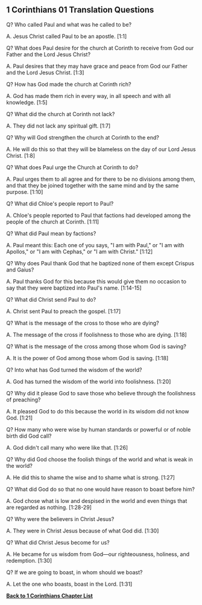 ## 1 Corinthians 01 Translation Questions ##

Q? Who called Paul and what was he called to be?

A. Jesus Christ called Paul to be an apostle. [1:1]

Q? What does Paul desire for the church at Corinth to receive from God our Father and the Lord Jesus Christ?

A. Paul desires that they may have grace and peace from God our Father and the Lord Jesus Christ. [1:3]

Q? How has God made the church at Corinth rich?

A. God has made them rich in every way, in all speech and with all knowledge. [1:5]

Q? What did the church at Corinth not lack?

A. They did not lack any spiritual gift. [1:7]

Q? Why will God strengthen the church at Corinth to the end?

A. He will do this so that they will be blameless on the day of our Lord Jesus Christ. [1:8]

Q? What does Paul urge the Church at Corinth to do?

A. Paul urges them to all agree and for there to be no divisions among them, and that they be joined together with the same mind and by the same purpose. [1:10]

Q? What did Chloe's people report to Paul?

A. Chloe's people reported to Paul that factions had developed among the people of the church at Corinth. [1:11]

Q? What did Paul mean by factions?

A. Paul meant this: Each one of you says, "I am with Paul," or "I am with Apollos," or "I am with Cephas," or "I am with Christ." [1:12]

Q? Why does Paul thank God that he baptized none of them except Crispus and Gaius?

A. Paul thanks God for this because this would give them no occasion to say that they were baptized into Paul's name. [1:14-15]

Q? What did Christ send Paul to do?

A. Christ sent Paul to preach the gospel. [1:17]

Q? What is the message of the cross to those who are dying?

A. The message of the cross if foolishness to those who are dying. [1:18]

Q? What is the message of the cross among those whom God is saving?

A. It is the power of God among those whom God is saving. [1:18]

Q? Into what has God turned the wisdom of the world?

A. God has turned the wisdom of the world into foolishness. [1:20]

Q? Why did it please God to save those who believe through the foolishness of preaching?

A. It pleased God to do this because the world in its wisdom did not know God. [1:21]

Q? How many who were wise by human standards or powerful or of noble birth did God call?

A. God didn't call many who were like that. [1:26]

Q? Why did God choose the foolish things of the world and what is weak in the world?

A. He did this to shame the wise and to shame what is strong. [1:27]

Q? What did God do so that no one would have reason to boast before him?

A. God chose what is low and despised in the world and even things that are regarded as nothing. [1:28-29]

Q? Why were the believers in Christ Jesus?

A. They were in Christ Jesus because of what God did. [1:30]

Q? What did Christ Jesus become for us?

A. He became for us wisdom from God—our righteousness, holiness, and redemption. [1:30]

Q? If we are going to boast, in whom should we boast?

A. Let the one who boasts, boast in the Lord. [1:31]

__[Back to 1 Corinthians Chapter List](./)__

